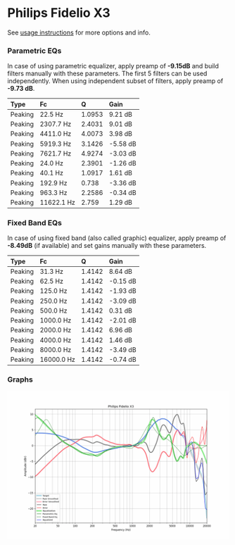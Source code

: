 # Philips Fidelio X3
See [usage instructions](https://github.com/jaakkopasanen/AutoEq#usage) for more options and info.

### Parametric EQs
In case of using parametric equalizer, apply preamp of **-9.15dB** and build filters manually
with these parameters. The first 5 filters can be used independently.
When using independent subset of filters, apply preamp of **-9.73 dB**.

| Type    | Fc         |      Q | Gain     |
|:--------|:-----------|:-------|:---------|
| Peaking | 22.5 Hz    | 1.0953 | 9.21 dB  |
| Peaking | 2307.7 Hz  | 2.4031 | 9.01 dB  |
| Peaking | 4411.0 Hz  | 4.0073 | 3.98 dB  |
| Peaking | 5919.3 Hz  | 3.1426 | -5.58 dB |
| Peaking | 7621.7 Hz  | 4.9274 | -3.03 dB |
| Peaking | 24.0 Hz    | 2.3901 | -1.26 dB |
| Peaking | 40.1 Hz    | 1.0917 | 1.61 dB  |
| Peaking | 192.9 Hz   | 0.738  | -3.36 dB |
| Peaking | 963.3 Hz   | 2.2586 | -0.34 dB |
| Peaking | 11622.1 Hz | 2.759  | 1.29 dB  |

### Fixed Band EQs
In case of using fixed band (also called graphic) equalizer, apply preamp of **-8.49dB**
(if available) and set gains manually with these parameters.

| Type    | Fc         |      Q | Gain     |
|:--------|:-----------|:-------|:---------|
| Peaking | 31.3 Hz    | 1.4142 | 8.64 dB  |
| Peaking | 62.5 Hz    | 1.4142 | -0.15 dB |
| Peaking | 125.0 Hz   | 1.4142 | -1.93 dB |
| Peaking | 250.0 Hz   | 1.4142 | -3.09 dB |
| Peaking | 500.0 Hz   | 1.4142 | 0.31 dB  |
| Peaking | 1000.0 Hz  | 1.4142 | -2.01 dB |
| Peaking | 2000.0 Hz  | 1.4142 | 6.96 dB  |
| Peaking | 4000.0 Hz  | 1.4142 | 1.46 dB  |
| Peaking | 8000.0 Hz  | 1.4142 | -3.49 dB |
| Peaking | 16000.0 Hz | 1.4142 | -0.74 dB |

### Graphs
![](./Philips%20Fidelio%20X3.png)